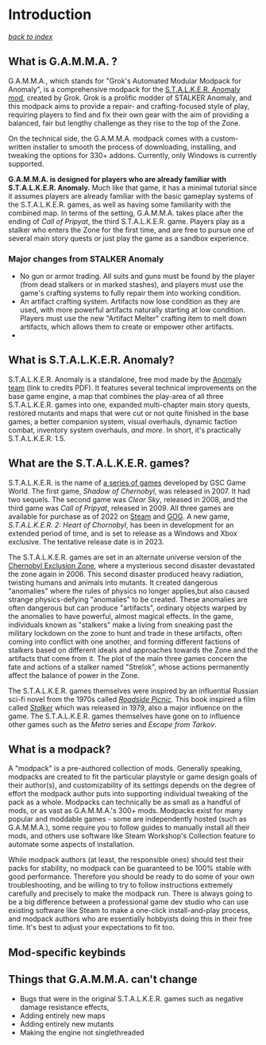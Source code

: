 # Introduction
_[back to index](readme)_

## What is G.A.M.M.A. ?

G.A.M.M.A., which stands for "Grok's Automated Modular Modpack for Anomaly", is a comprehensive modpack for the [S.T.A.L.K.E.R. Anomaly mod](https://www.moddb.com/mods/stalker-anomaly), created by Grok. Grok is a prolific modder of STALKER Anomaly, and this modpack aims to provide a repair- and crafting-focused style of play, requiring players to find and fix their own gear with the aim of providing a balanced, fair but lengthy challenge as they rise to the top of the Zone.

On the technical side, the G.A.M.M.A. modpack comes with a custom-written installer to smooth the process of downloading, installing, and tweaking the options for 330+ addons. Currently, only Windows is currently supported.

**G.A.M.M.A. is designed for players who are already familiar with S.T.A.L.K.E.R. Anomaly.** Much like that game, it has a minimal tutorial since it assumes players are already familiar with the basic gameplay systems of the S.T.A.L.K.E.R. games, as well as having some familiarity with the combined map. In terms of the setting, G.A.M.M.A. takes place after the ending of _Call of Pripyat_, the third S.T.A.L.K.E.R. game. Players play as a stalker who enters the Zone for the first time, and are free to pursue one of several main story quests or just play the game as a sandbox experience.

### Major changes from STALKER Anomaly

* No gun or armor trading. All suits and guns must be found by the player (from dead stalkers or in marked stashes), and players must use the game's crafting systems to fully repair them into working condition.
* An artifact crafting system. Artifacts now lose condition as they are used, with more powerful artifacts naturally starting at low condition. Players must use the new "Artifact Melter" crafting item to melt down artifacts, which allows them to create or empower other artifacts.
* 

## What is S.T.A.L.K.E.R. Anomaly?

S.T.A.L.K.E.R. Anomaly is a standalone, free mod made by the [Anomaly team](https://www.dropbox.com/s/gu9x64qazkjh12c/Credits.pdf?dl=0) (link to credits PDF). It features several technical improvements on the base game engine, a map that combines the play-area of all three S.T.A.L.K.E.R. games into one, expanded multi-chapter main story quests, restored mutants and maps that were cut or not quite finished in the base games, a better companion system, visual overhauls, dynamic faction combat, inventory system overhauls, *and more*. In short, it's practically S.T.A.L.K.E.R. 1.5.

## What are the S.T.A.L.K.E.R. games?

S.T.A.L.K.E.R. is the name of [a series of games](https://en.wikipedia.org/wiki/S.T.A.L.K.E.R.) developed by GSC Game World. The first game, _Shadow of Chernobyl_, was released in 2007. It had two sequels. The second game was _Clear Sky_, released in 2008, and the third game was _Call of Pripyat_, released in 2009. All three games are available for purchase as of 2022 on [Steam](https://store.steampowered.com/sub/35983/) and [GOG](https://www.gog.com/en/games?genres=shooter&tags=atmospheric&developers=gsc-game-world). A new game, _S.T.A.L.K.E.R. 2: Heart of Chornobyl_, has been in development for an extended period of time, and is set to release as a Windows and Xbox exclusive. The tentative release date is in 2023.

The S.T.A.L.K.E.R. games are set in an alternate universe version of the [Chernobyl Exclusion Zone](https://en.wikipedia.org/wiki/Chernobyl_Exclusion_Zone), where a mysterious second disaster devastated the zone again in 2006. This second disaster produced heavy radiation, twisting humans and animals into mutants. It created dangerous "anomalies" where the rules of physics no longer applies,but also caused strange physics-defying "anomalies" to be created. These anomalies are often dangerous but can produce "artifacts", ordinary objects warped by the anomalies to have powerful, almost magical effects. In the game, individuals known as "stalkers" make a living from sneaking past the military lockdown on the zone to hunt and trade in these artifacts, often coming into conflict with one another, and forming different factions of stalkers based on different ideals and approaches towards the Zone and the artifacts that come from it. The plot of the main three games concern the fate and actions of a stalker named "Strelok", whose actions permanently affect the balance of power in the Zone.

The S.T.A.L.K.E.R. games themselves were inspired by an influential Russian sci-fi novel from the 1970s called _[Roadside Picnic](https://en.wikipedia.org/wiki/Roadside_Picnic)_. This book inspired a film called _[Stalker](https://en.wikipedia.org/wiki/Stalker_(1979_film))_ which was released in 1979, also a major influence on the game. The S.T.A.L.K.E.R. games themselves have gone on to influence other games such as the _Metro_ series and _Escape from Tarkov_.

## What is a modpack?

A "modpack" is a pre-authored collection of mods. Generally speaking, modpacks are created to fit the particular playstyle or game design goals of their author(s), and customizability of its settings depends on the degree of effort the modpack author puts into supporting individual tweaking of the pack as a whole. Modpacks can technically be as small as a handful of mods, or as vast as G.A.M.M.A.'s 300+ mods. Modpacks exist for many popular and moddable games - some are independently hosted (such as G.A.M.M.A.), some require you to follow guides to manually install all their mods, and others use software like Steam Workshop's Collection feature to automate some aspects of installation.

While modpack authors (at least, the responsible ones) should test their packs for stability, no modpack can be guaranteed to be 100% stable with good performance. Therefore you should be ready to do some of your own troubleshooting, and be willing to try to follow instructions extremely carefully and precisely to make the modpack run. There is always going to be a big difference between a professional game dev studio who can use existing software like Steam to make a one-click install-and-play process, and modpack authors who are essentially hobbyists doing this in their free time. It's best to adjust your expectations to fit too.

## Mod-specific keybinds

## Things that G.A.M.M.A. can't change

* Bugs that were in the original S.T.A.L.K.E.R. games such as negative damage resistance effects,
* Adding entirely new maps
* Adding entirely new mutants
* Making the engine not singlethreaded